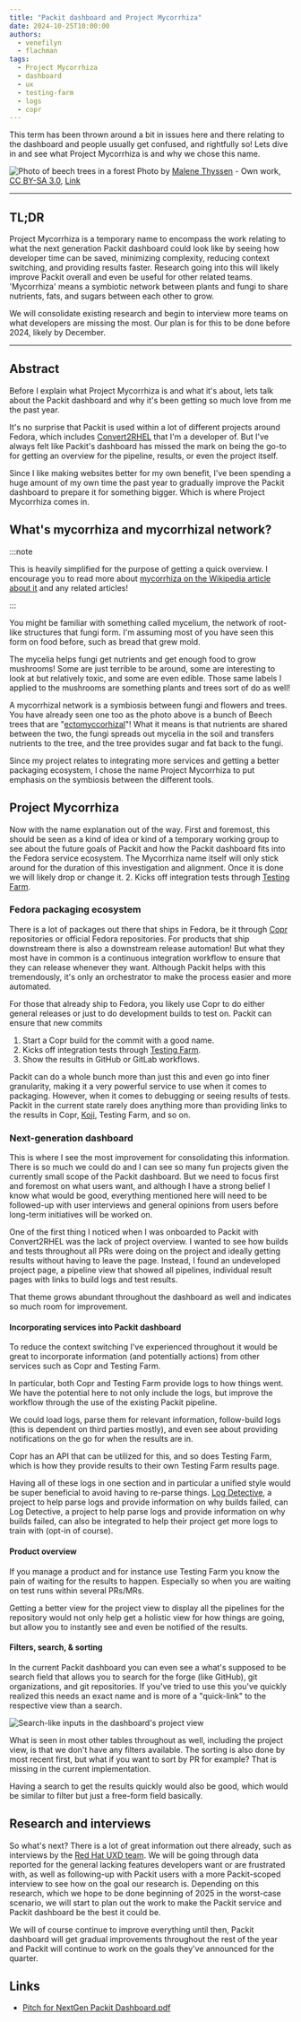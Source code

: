 ```yaml
---
title: "Packit dashboard and Project Mycorrhiza"
date: 2024-10-25T10:00:00
authors:
  - venefilyn
  - flachman
tags:
  - Project Mycorrhiza
  - dashboard
  - ux
  - testing-farm
  - logs
  - copr
---
```


This term has been thrown around a bit in issues here and there relating to the dashboard and
people usually get confused, and rightfully so! Lets dive in and see what Project Mycorrhiza
is and why we chose this name.

![Photo of beech trees in a forest](./img/forest.jpg "New beech leaves, Gribskov Forest in the northern part of Sealand, Denmark.")
Photo by [Malene Thyssen](https://commons.wikimedia.org/wiki/User:Malene) - Own work, [CC BY-SA 3.0](http://creativecommons.org/licenses/by-sa/3.0/ "Creative Commons Attribution-Share Alike 3.0"), [Link](https://commons.wikimedia.org/w/index.php?curid=752225)

<!--truncate-->

---

## TL;DR

Project Mycorrhiza is a temporary name to encompass the work relating to what the next generation
Packit dashboard could look like by seeing how developer time can be saved, minimizing
complexity, reducing context switching, and providing results faster. Research going into this
will likely improve Packit overall and even be useful for other related teams. 'Mycorrhiza' means
a symbiotic network between plants and fungi to share nutrients, fats, and sugars between each other to grow.

We will consolidate existing research and begin to interview more teams on what developers are
missing the most. Our plan is for this to be done before 2024, likely by December.

---

## Abstract

Before I explain what Project Mycorrhiza is and what it's about, lets talk about
the Packit dashboard and why it's been getting so much love from me the past year.

It's no surprise that Packit is used within a lot of different projects around
Fedora, which includes [Convert2RHEL](https://github.com/oamg/convert2rhel) that I'm
a developer of. But I've always felt like Packit's dashboard has missed the mark on
being the go-to for getting an overview for the pipeline, results, or even the
project itself.

Since I like making websites better for my own benefit, I've been spending a huge amount of my own
time the past year to gradually improve the Packit dashboard to prepare it for something
bigger. Which is where Project Mycorrhiza comes in.

## What's mycorrhiza and mycorrhizal network?

:::note

This is heavily simplified for the purpose of getting a quick overview. I encourage you
to read more about [mycorrhiza on the Wikipedia article about it](https://en.wikipedia.org/wiki/Mycorrhiza)
and any related articles!

:::

You might be familiar with something called mycelium, the network of root-like structures that
fungi form. I'm assuming most of you have seen this form on food before, such as bread
that grew mold.

The mycelia helps fungi get nutrients and get enough food to grow mushrooms!
Some are just terrible to be around, some are interesting to look at but relatively toxic, and
some are even edible. Those same labels I applied to the mushrooms are something plants and trees
sort of do as well!

A mycorrhizal network is a symbiosis between fungi and flowers and trees.
You have already seen one too as the photo above is a bunch of Beech trees that
are "[ectomyccorhizal](https://en.wikipedia.org/wiki/Ectomycorrhiza)"!
What it means is that nutrients are shared between the two, the fungi spreads out mycelia in the soil
and transfers nutrients to the tree, and the tree provides sugar and fat back to the fungi.

Since my project relates to integrating more services and getting a better
packaging ecosystem, I chose the name Project Mycorrhiza to put emphasis on the symbiosis between
the different tools.

## Project Mycorrhiza

Now with the name explanation out of the way. First and foremost, this should be seen as a kind
of idea or kind of a temporary working group to see about the future goals of Packit and
how the Packit dashboard fits into the Fedora service ecosystem. The Mycorrhiza name itself
will only stick around for the duration of this investigation and alignment. Once it is done
we will likely drop or change it. 2. Kicks off integration tests through [Testing Farm](https://testing-farm.io/).

### Fedora packaging ecosystem

There is a lot of packages out there that ships in Fedora, be it through [Copr](https://copr.fedorainfracloud.org/) repositories or
official Fedora repositories. For products that ship downstream there is also a downstream
release automation! But what they most have in common is a continuous integration
workflow to ensure that they can release whenever they want. Although Packit helps with this
tremendously, it's only an orchestrator to make the process easier and more automated.

For those that already ship to Fedora, you likely use Copr to do either general releases or just
to do development builds to test on. Packit can ensure that new commits

1. Start a Copr build for the commit with a good name.
2. Kicks off integration tests through [Testing Farm](https://testing-farm.io/).
3. Show the results in GitHub or GitLab workflows.

Packit can do a whole bunch more than just this and even go into finer granularity, making it
a very powerful service to use when it comes to packaging. However, when it comes to
debugging or seeing results of tests. Packit in the current state rarely does anything more than
providing links to the results in Copr, [Koji](https://koji.fedoraproject.org/koji/), Testing Farm, and so on.

### Next-generation dashboard

This is where I see the most improvement for consolidating this information. There is so much
we could do and I can see so many fun projects given the currently small scope of the Packit
dashboard. But we need to focus first and foremost on what users want, and although I have
a strong belief I know what would be good, everything mentioned here will need to be followed-up
with user interviews and general opinions from users before long-term initiatives will be worked on.

One of the first thing I noticed when I was onboarded to Packit with Convert2RHEL was the lack of
project overview. I wanted to see how builds and tests throughout all PRs were doing on the project
and ideally getting results without having to leave the page. Instead, I found an undeveloped
project page, a pipeline view that showed all pipelines, individual result pages with links
to build logs and test results.

That theme grows abundant throughout the dashboard as well and indicates so much room for
improvement.

#### Incorporating services into Packit dashboard

To reduce the context switching I've experienced throughout it would be great to incorporate
information (and potentially actions) from other services such as Copr and Testing Farm.

In particular, both Copr and Testing Farm provide logs to how things went. We have the potential
here to not only include the logs, but improve the workflow through the use of the existing
Packit pipeline.

We could load logs, parse them for relevant information, follow-build logs (this is dependent on
third parties mostly), and even see about providing notifications on the go for when the results
are in.

Copr has an API that can be utilized for this, and so does Testing Farm, which is how they
provide results to their own Testing Farm results page.

Having all of these logs in one section and in particular a unified style would be super
beneficial to avoid having to re-parse things.
[Log Detective](https://log-detective.com), a project to help parse logs and provide information on why builds failed, can
Log Detective, a project to help parse logs and provide information on why builds failed, can
also be integrated to help their project get more logs to train with (opt-in of course).

#### Product overview

If you manage a product and for instance use Testing Farm you know the pain of waiting for the
results to happen. Especially so when you are waiting on test runs within several PRs/MRs.

Getting a better view for the project view to display all the pipelines for the repository
would not only help get a holistic view for how things are going, but allow you to instantly
see and even be notified of the results.

#### Filters, search, & sorting

In the current Packit dashboard you can even see a what's supposed to be search field that
allows you to search for the forge (like GitHub), git organizations, and git repositories.
If you've tried to use this you've quickly realized this needs an exact name and is more of a
"quick-link" to the respective view than a search.

![Search-like inputs in the dashboard's project view](img/project-search.png)

What is seen in most other tables throughout as well, including the project view, is that we
don't have any filters available. The sorting is also done by most recent first, but what if
you want to sort by PR for example? That is missing in the current implementation.

Having a search to get the results quickly would also be good, which would be similar to filter
but just a free-form field basically.

## Research and interviews

So what's next? There is a lot of great information out there already, such as interviews
by the [Red Hat UXD team](https://www.uxd-hub.com/). We will be going through
data reported for the general lacking features developers want or are frustrated with,
as well as following-up with Packit users with a more Packit-scoped interview to
see how on the goal our research is. Depending on this research, which we hope to be done
beginning of 2025 in the worst-case scenario, we will start to plan out the work
to make the Packit service and Packit dashboard be the best it could be.

We will of course continue to improve everything until then, Packit dashboard will get gradual
improvements throughout the rest of the year and Packit will continue to work on the goals they've
announced for the quarter.

## Links

- [Pitch for NextGen Packit Dashboard.pdf](assets/Pitch%20for%20NextGen%20Packit%20Dashboard.pdf)
